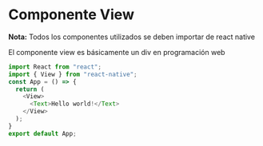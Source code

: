 # Componente View

**Nota:** Todos los componentes utilizados se deben importar de react native

El componente view es básicamente un div en programación web

```js
import React from "react";
import { View } from "react-native";
const App = () => {
  return (
    <View>
      <Text>Hello world!</Text>
    </View>
  );
}
export default App;
```
